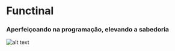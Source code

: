 # Functinal
### Aperfeiçoando na programação, elevando a sabedoria

![alt text](https://media.giphy.com/media/3o7qE1YN7aBOFPRw8E/giphy.gif)
